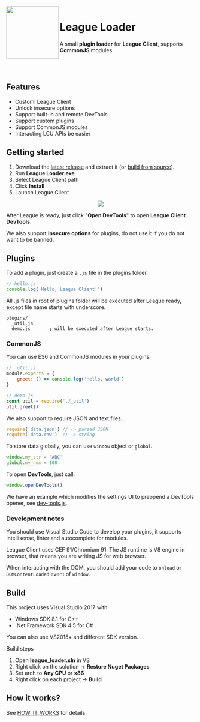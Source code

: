 <img align="left" src="https://i.imgur.com/ZhWCav3.png" width="140px">

# League Loader
A small **plugin loader** for **League Client**, supports **CommonJS** modules.

<br>
<br>

## Features
- Customi League Client
- Unlock insecure options
- Support built-in and remote DevTools
- Support custom plugins
- Support CommonJS modules
- Interacting LCU APIs be easier

## Getting started

1. Download the [latest release](https://github.com/nomi-san/league-loader/releases) and extract it (or [build from source](#build)).
2. Run **League Loader.exe**
3. Select League Client path
4. Click **Install**
5. Launch League Client

<p align="center">
  <img src="https://i.imgur.com/oFA8HKs.png">
</p>

After League is ready, just click "**Open DevTools**" to open **League Client DevTools**.

We also support **insecure options** for plugins, do not use it if you do not want to be banned.

## Plugins

To add a plugin, just create a `.js` file in the plugins folder.

```js
// hello.js
console.log('Hello, League Client!')
```

All .js files in root of plugins folder will be executed after League ready, except file name starts with underscore.

```
plugins/
  _util.js      
  demo.js       ; will be executed after League starts.
```

### CommonJS

You can use ES6 and CommonJS modules in your plugins.

```js
// _util.js
module.exports = {
    greet: () => console.log('Hello, world')
}

// demo.js
const util = require('./_util')
util.greet()
```

We also support to require JSON and text files.
```js
require('data.json') // -> parsed JSON
require('data.raw')  // -> string
```

To store data globally, you can use `window` object or `global`.
```js
window.my_str = 'ABC'
global.my_num = 100
```

To open **DevTools**, just call:
```js
window.openDevTools()
```

We have an example which modifies the settings UI to preppend a DevTools opener, see [dev-tools.js](/plugins/dev-tools.js).

### Development notes

You should use Visual Studio Code to develop your plugins,
it supports intellisense, linter and autocomplete for modules.

League Client uses CEF 91/Chromium 91.
The JS runtime is V8 engine in browser, that means you are writing JS for web browser.

When interacting with the DOM, you should add your code to `onload` or `DOMContentLoaded` event of `window`.

## Build

This project uses Visual Studio 2017 with
- Windows SDK 8.1 for C++
- .Net Framework SDK 4.5 for C#

You can also use VS2015+ and different SDK version.

Build steps
  1. Open **league_loader.sln** in VS
  2. Right click on the solution -> **Restore Nuget Packages**
  3. Set arch to **Any CPU** or **x86**
  4. Right click on each project -> **Build**

## How it works?

See [HOW_IT_WORKS](/HOW_IT_WORKS.md) for details.
